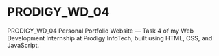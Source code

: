 # PRODIGY_WD_04
PRODIGY_WD_04 Personal Portfolio Website — Task 4 of my Web Development Internship at Prodigy InfoTech, built using HTML, CSS, and JavaScript.
